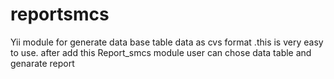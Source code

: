 # reportsmcs
Yii module for generate data base table data as cvs format .this is very easy to use. after add this Report_smcs module user can chose data table and genarate report
